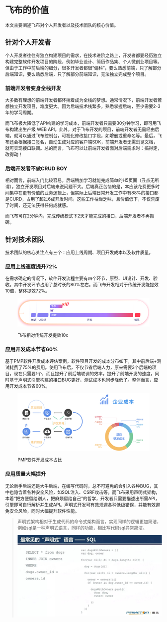 # 飞布的价值

本文主要阐述飞布对个人开发者以及技术团队的核心价值。

## 针对个人开发者

个人开发者往往有独立构建项目的需求，在技术进阶之路上，开发者都要经历独立构建完整软件开发项目的阶段，例如毕业设计、简历作品集、个人微创业项目等。但由于工作中前后端的细分，很多开发者都很“偏科”，要么熟悉前端，只了解部分后端知识，要么熟悉后端，只了解部分前端知识，无法独立完成整个项目。

### 前端开发者变身全栈开发

大多数有理想的前端开发者都怀揣着成为全栈的梦想。通常情况下，前端开发者若想独立开发项目，难度更大。因为后端技术栈繁多，熟悉掌握后端，至少需要2-3年的学习周期。

而飞布极大降低了API构建的学习成本，前端开发者只需要30分钟学习，即可用飞布构建出生产级 WEB API。此外，对于飞布开发的项目，前端开发者无需经由后端，就可以通过飞布控制台，可视化修改接口字段，如增删或重命名等。最后，飞布还会根据接口签名，自动生成对应的客户端SDK，前端开发者无需浏览文档，就可实现接口联调。总的而言，飞布可以让前端开发者面对后端需求时：搞得定，改得动！

### 后端开发者不做CRUD BOY

相对而言，前端入门比较容易，后端稍加学习就能完成简单的H5页面（丑点无所谓），独立开发项目对后端来说问题不大。后端真正苦恼的是，本应该花费更多时间集中在更有价值的业务逻辑上，但实际上后端日常开发工作中有88%的接口都是CURD，占用了超过6成开发时间。这些工作枯燥乏味，且价值低下，不仅荒废了时间，还无法获得任何成就感。

而飞布可在2分钟内，完成传统模式下2天才能完成的接口，后端开发者不再搬砖。

## 针对技术团队

技术团队的核心关注点有三个：应用上线周期、项目开发成本以及软件质量。

### 应用上线速度提升72%

在需求确定的情况下，软件开发流程主要有四个环节，原型、UI设计、开发、验收。其中开发环节占用了总时长的80%左右。而飞布开发相对于传统开发能提效10倍，整体提效72%。

<figure><img src=".gitbook/assets/image (1).png" alt=""><figcaption><p>飞布相对传统开发提效10x</p></figcaption></figure>

### 应用开发成本节省60%

基于PMP软件开发成本评估案例，软件项目开发的成本分布如下，其中前后端+测试耗费了75%的费用。使用飞布后，不仅节省后端人力，原来需要3个后端的项目，现在只需要1个，而且提升了前后端联调的效率，提升了前端开发的速度，同时基于声明式引擎构建的接口BUG更好，测试成本也同步降低了。整体而言，应用开发成本节省60%。

<figure><img src=".gitbook/assets/image (8).png" alt=""><figcaption><p>PMP软件开发成本占比</p></figcaption></figure>

### 应用质量大幅提升

无论新手后端还是大牛后端，在编写代码时，总不可避免的会引入各种BUG，其中也隐含着各种安全风险，如SQL注入、CSRF攻击等。而飞布采用声明式架构，本着“把方便留给别人，把麻烦留给自己”的哲学，开发者只需要描述出所需API，引擎即可自行解析并生成API。声明式开发可有效规避各种低级错误，并能有效避免安全风险，同时大幅提升软件性能。

> 声明式架构相对于生成代码的命令式架构而言，实现同样的逻辑更加简洁，例如sql是一种声明式语言，同样的功能，相比写代码sql异常简洁。
>
> ![](<.gitbook/assets/image (12).png>)





